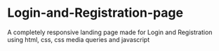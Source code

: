 # Login-and-Registration-page
A completely responsive landing page made for Login and Registration using html, css, css media queries and javascript 
